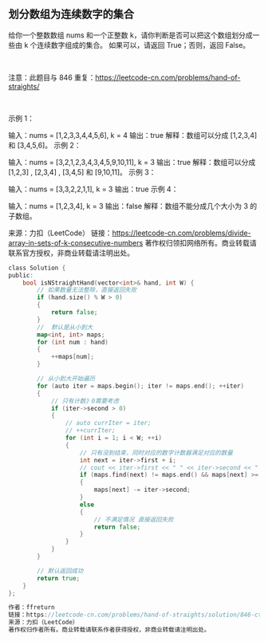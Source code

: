 ## 划分数组为连续数字的集合
给你一个整数数组 nums 和一个正整数 k，请你判断是否可以把这个数组划分成一些由 k 个连续数字组成的集合。
如果可以，请返回 True；否则，返回 False。

 

注意：此题目与 846 重复：https://leetcode-cn.com/problems/hand-of-straights/

 

示例 1：

输入：nums = [1,2,3,3,4,4,5,6], k = 4
输出：true
解释：数组可以分成 [1,2,3,4] 和 [3,4,5,6]。
示例 2：

输入：nums = [3,2,1,2,3,4,3,4,5,9,10,11], k = 3
输出：true
解释：数组可以分成 [1,2,3] , [2,3,4] , [3,4,5] 和 [9,10,11]。
示例 3：

输入：nums = [3,3,2,2,1,1], k = 3
输出：true
示例 4：

输入：nums = [1,2,3,4], k = 3
输出：false
解释：数组不能分成几个大小为 3 的子数组。

来源：力扣（LeetCode）
链接：https://leetcode-cn.com/problems/divide-array-in-sets-of-k-consecutive-numbers
著作权归领扣网络所有。商业转载请联系官方授权，非商业转载请注明出处。
```go
class Solution {
public:
    bool isNStraightHand(vector<int>& hand, int W) {
        // 如果数量无法整除，直接返回失败
        if (hand.size() % W > 0)
        {
            return false;
        }
        //  默认是从小到大
        map<int, int> maps;
        for (int num : hand)
        {
            ++maps[num];
        }

        // 从小到大开始遍历
        for (auto iter = maps.begin(); iter != maps.end(); ++iter)
        {
            // 只有计数》0需要考虑
            if (iter->second > 0)
            {
                // auto currIter = iter;
                // ++currIter;
                for (int i = 1; i < W; ++i)
                {
                    // 只有没到结束，同时对应的数字计数器满足对应的数量
                    int next = iter->first + i;
                    // cout << iter->first << " " << iter->second << " minus " << next << " " << maps[next] << endl;
                    if (maps.find(next) != maps.end() && maps[next] >= iter->second)
                    {
                        maps[next] -= iter->second;
                    }
                    else
                    {
                        // 不满足情况 直接返回失败
                        return false;
                    }
                }
            }
        }

        // 默认返回成功
        return true;
    }
};

作者：ffreturn
链接：https://leetcode-cn.com/problems/hand-of-straights/solution/846-ctong-su-yi-dong-de-mapjie-fa-by-ffr-n12i/
来源：力扣（LeetCode）
著作权归作者所有。商业转载请联系作者获得授权，非商业转载请注明出处。
```
